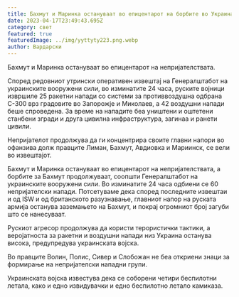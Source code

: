```yaml
---
title: Бахмут и Маринка остануваат во епицентарот на борбите во Украина
date: 2023-04-17T23:49:43.695Z
category: свет
featured: true
featuredImage: ../img/yyttyty223.png.webp
author: Вардарски
---
```


Бахмут и Маринка остануваат во епицентарот на непријателствата.

Според редовниот утрински оперативен извештај на Генералштабот на украинските вооружени сили, во изминатите 24 часа, руските војници извршиле 25 ракетни напади со системи за противвоздушна одбрана С-300 врз градовите во Запорожје и Миколаев, а 42 воздушни напади беше спроведена. За време на нападите беа уништени и оштетени станбени згради и друга цивилна инфраструктура, загинаа и ранети цивили.

Непријателот продолжува да ги концентрира своите главни напори во офанзива долж правците Лиман, Бахмут, Авдиовка и Мариинск, се вели во извештајот.

Бахмут и Маринка остануваат во епицентарот на непријателствата, а борбите за Бахмут продолжуваат, соопшти Генералштабот на украинските вооружени сили. Во изминатите 24 часа одбиени се 60 непријателски напади. Потсетуваме дека според последните извештаи и од ISW и од британското разузнавање, главниот напор на руската армија останува заземањето на Бахмут, и покрај огромниот број загуби што се нанесуваат.

Рускиот агресор продолжува да користи терористички тактики, а веројатноста за ракетни и воздушни напади низ Украина останува висока, предупредува украинската војска.

Во правците Волин, Полис, Сивер и Слобожан не беа откриени знаци за формирање на непријателски нападни групи.

Украинската војска известува дека се соборени четири беспилотни летала, како и едно извидувачки и едно беспилотно летало камиказа.
